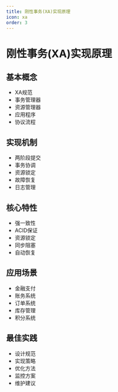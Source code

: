 ```yaml
---
title: 刚性事务(XA)实现原理
icon: xa
order: 3
---
```


# 刚性事务(XA)实现原理

## 基本概念
- XA规范
- 事务管理器
- 资源管理器
- 应用程序
- 协议流程

## 实现机制
- 两阶段提交
- 事务协调
- 资源锁定
- 故障恢复
- 日志管理

## 核心特性
- 强一致性
- ACID保证
- 资源锁定
- 同步阻塞
- 自动恢复

## 应用场景
- 金融支付
- 账务系统
- 订单系统
- 库存管理
- 积分系统

## 最佳实践
- 设计规范
- 实现策略
- 优化方法
- 监控方案
- 维护建议
